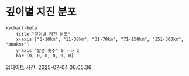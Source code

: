 # 깊이별 지진 분포

```mermaid
xychart-beta
    title "깊이별 지진 분포"
    x-axis ["0-10km", "11-30km", "31-70km", "71-150km", "151-300km", "300km+"]
    y-axis "발생 횟수" 0 --> 2
    bar [0, 0, 0, 0, 0, 0]
```

업데이트 시간: 2025-07-04 06:05:36
